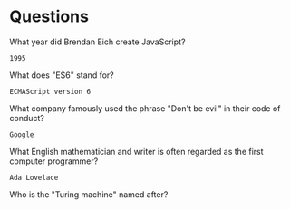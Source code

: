 # Questions

What year did Brendan Eich create JavaScript?

```
1995
```

What does "ES6" stand for?

```
ECMAScript version 6
```

What company famously used the phrase "Don't be evil" in their code of conduct?

```
Google
```

What English mathematician and writer is often regarded as the first computer programmer?

```
Ada Lovelace
```

Who is the "Turing machine" named after?

```

```
